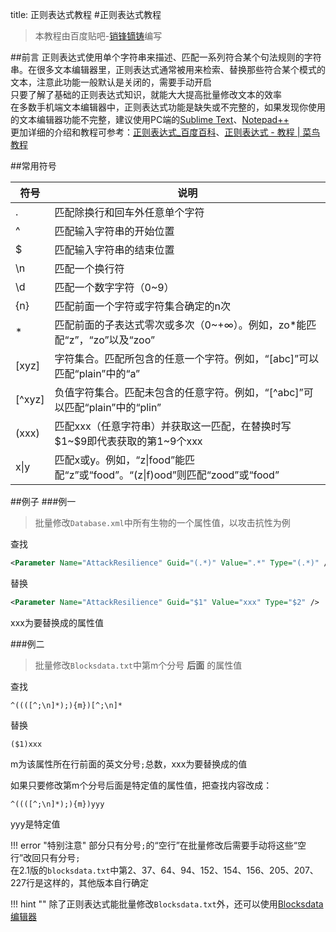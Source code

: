 title: 正则表达式教程
#正则表达式教程

>本教程由百度贴吧-<a href="http://tieba.baidu.com/home/main/?un=销锋镝铸" target="_blank">销锋镝铸</a>编写

##前言
正则表达式使用单个字符串来描述、匹配一系列符合某个句法规则的字符串。在很多文本编辑器里，正则表达式通常被用来检索、替换那些符合某个模式的文本，注意此功能一般默认是关闭的，需要手动开启  
只要了解了基础的正则表达式知识，就能大大提高批量修改文本的效率  
在多数手机端文本编辑器中，正则表达式功能是缺失或不完整的，如果发现你使用的文本编辑器功能不完整，建议使用PC端的[Sublime Text][1]、[Notepad++][1]  
更加详细的介绍和教程可参考：<a href="https://baike.baidu.com/item/正则表达式" target="_blank">正则表达式_百度百科</a>、<a href="http://www.runoob.com/regexp/regexp-tutorial.html" target="_blank">正则表达式 - 教程 | 菜鸟教程</a>

##常用符号

<style>
	article th, td{
		vertical-align:middle !important;
	}
</style>
<table>
    <thead>
        <tr>
            <th>符号</th>
            <th>说明</th>
        </tr>
    </thead>
    <tbody>
        <tr>
            <td>.</td>
            <td>匹配除换行和回车外任意单个字符</td>
        </tr>
        <tr>
            <td>^</td>
            <td>匹配输入字符串的开始位置</td>
        </tr>
        <tr>
            <td>$</td>
            <td>匹配输入字符串的结束位置</td>
        </tr>
        <tr>
            <td>\n</td>
            <td>匹配一个换行符</td>
        </tr>
        <tr>
            <td>\d</td>
            <td>匹配一个数字字符（0~9）</td>
        </tr>
        <tr>
            <td>{n}</td>
            <td>匹配前面一个字符或字符集合确定的n次</td>
        </tr>
        <tr>
            <td>*</td>
            <td>匹配前面的子表达式零次或多次（0~+∞）。例如，zo*能匹配“z”，“zo”以及“zoo”</td>
        </tr>
        <tr>
            <td>[xyz]</td>
            <td>字符集合。匹配所包含的任意一个字符。例如，“[abc]”可以匹配“plain”中的“a”</td>
        </tr>
        <tr>
            <td>[^xyz]</td>
            <td>负值字符集合。匹配未包含的任意字符。例如，“[^abc]”可以匹配“plain”中的“plin”</td>
        </tr>
        <tr>
            <td>(xxx)</td>
            <td>匹配xxx（任意字符串）并获取这一匹配，在替换时写$1~$9即代表获取的第1~9个xxx</td>
        </tr>
        <tr>
            <td>x|y</td>
            <td>匹配x或y。例如，“z|food”能匹配“z”或“food”。“(z|f)ood”则匹配“zood”或“food”</td>
        </tr>
    </tbody>
</table>

##例子
###例一
>批量修改`Database.xml`中所有生物的一个属性值，以攻击抗性为例

查找
```xml
<Parameter Name="AttackResilience" Guid="(.*)" Value=".*" Type="(.*)" />
```
替换
```xml
<Parameter Name="AttackResilience" Guid="$1" Value="xxx" Type="$2" />
```
xxx为要替换成的属性值

###例二
>批量修改`Blocksdata.txt`中第m个分号 **后面** 的属性值

查找
```
^((([^;\n]*);){m})[^;\n]*
```
替换
```
($1)xxx
```
m为该属性所在行前面的英文分号`;`总数，xxx为要替换成的值

如果只要修改第m个分号后面是特定值的属性值，把查找内容改成：
```
^((([^;\n]*);){m})yyy
```
yyy是特定值

!!! error "特别注意"
    部分只有分号`;`的“空行”在批量修改后需要手动将这些“空行”改回只有分号`;`  
    在2.1版的`blocksdata.txt`中第2、37、64、94、152、154、156、205、207、227行是这样的，其他版本自行确定

!!! hint ""
    除了正则表达式能批量修改`Blocksdata.txt`外，还可以使用[Blocksdata编辑器][2]

[1]: resources.md#_10
[2]: resources.md#_16